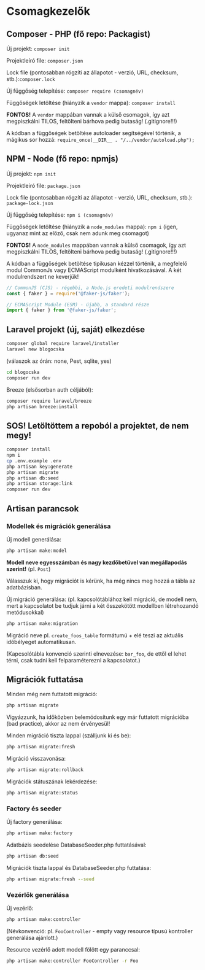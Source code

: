 # Csomagkezelők

## Composer - PHP (fő repo: Packagist)

Új projekt: `composer init`

Projektleíró file: `composer.json`

Lock file (pontosabban rögzíti az állapotot - verzió, URL, checksum, stb.):`composer.lock`

Új függőség telepítése: `composer require (csomagnév)`

Függőségek letöltése (hiányzik a `vendor` mappa): `composer install`

**FONTOS!** A `vendor` mappában vannak a külső csomagok, így azt megpiszkálni TILOS, feltölteni bárhova pedig butaság! (.gitignore!!!)

A kódban a függőségek betöltése autoloader segítségével történik, a mágikus sor hozzá:
`require_once(__DIR__ . "/../vendor/autoload.php");`

## NPM - Node (fő repo: npmjs)

Új projekt:
`npm init`

Projektleíró file: `package.json`

Lock file (pontosabban rögzíti az állapotot - verzió, URL, checksum, stb.): `package-lock.json`

Új függőség telepítése:
`npm i (csomagnév)`

Függőségek letöltése (hiányzik a `node_modules` mappa):
`npm i` (igen, ugyanaz mint az előző, csak nem adunk meg csomagot)

**FONTOS!** A `node_modules` mappában vannak a külső csomagok, így azt megpiszkálni TILOS, feltölteni bárhova pedig butaság! (.gitignore!!!)

A kódban a függőségek betöltése tipikusan kézzel történik, a megfelelő modul CommonJs vagy ECMAScript modulként hivatkozásával. A két modulrendszert ne keverjük!

```js
// CommonJS (CJS) - régebbi, a Node.js eredeti modulrendszere
const { faker } = require('@faker-js/faker');

// ECMAScript Module (ESM) - újabb, a standard része
import { faker } from '@faker-js/faker';
```

## Laravel projekt (új, saját) elkezdése

```sh
composer global require laravel/installer
laravel new blogocska
```
(válaszok az órán: none, Pest, sqlite, yes)

```sh
cd blogocska
composer run dev
```

Breeze (elsősorban auth céljából):
```sh
composer require laravel/breeze
php artisan breeze:install
```

## SOS! Letöltöttem a repoból a projektet, de nem megy!

```sh
composer install
npm i
cp .env.example .env
php artisan key:generate
php artisan migrate
php artisan db:seed
php artisan storage:link
composer run dev
```

## Artisan parancsok

### Modellek és migrációk generálása

Új modell generálása:

```sh
php artisan make:model
```

**Modell neve egyesszámban és nagy kezdőbetűvel van megállapodás szerint!** (pl. `Post`)

Válasszuk ki, hogy migrációt is kérünk, ha még nincs meg hozzá a tábla az adatbázisban.

Új migráció generálása: (pl. kapcsolótáblához kell migráció, de modell nem, mert a kapcsolatot be tudjuk járni a két összekötött modellben létrehozandó metódusokkal)

```sh
php artisan make:migration
```

Migráció neve pl. `create_foos_table` formátumú + elé teszi az aktuális időbélyeget automatikusan.

(Kapcsolótábla konvenció szerinti elnevezése: `bar_foo`, de ettől el lehet térni, csak tudni kell felparaméterezni a kapcsolatot.)

## Migrációk futtatása

Minden még nem futtatott migráció:

```sh
php artisan migrate
```

Vigyázzunk, ha időközben belemódosítunk egy már futtatott migrációba (bad practice), akkor az nem érvényesül!

Minden migráció tiszta lappal (szálljunk ki és be):

```sh
php artisan migrate:fresh
```

Migráció visszavonása:

```sh
php artisan migrate:rollback
```

Migrációk státuszának lekérdezése:

```sh
php artisan migrate:status
```

### Factory és seeder

Új factory generálása:

```sh
php artisan make:factory
```

Adatbázis seedelése DatabaseSeeder.php futtatásával:

```sh
php artisan db:seed
```

Migrációk tiszta lappal és DatabaseSeeder.php futtatása:

```sh
php artisan migrate:fresh --seed
```

### Vezérlők generálása

Új vezérlő:

```sh
php artisan make:controller
```

(Névkonvenció: pl. `FooController` - empty vagy resource típusú kontroller generálása ajánlott.)

Resource vezérlő adott modell fölött egy paranccsal:

```sh
php artisan make:controller FooController -r Foo
```
